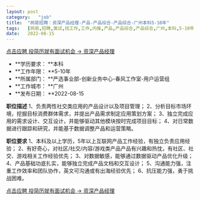 ```yaml
---
layout:	post
category:	"job"
title:	"网易招聘：资深产品经理-产品-产品综合-产品综合-广州本科5-10年"
tags:	[网易,招聘,面试,找工作,工作,内推,产品,产品综合,产品综合,广州,本科,5-10年]
date:	2022-08-15
---
```


[点击应聘 投简历就有面试机会 -> 资深产品经理](http://mobile.bole.netease.com/bole/boleDetail?id=41214&employeeId=346f03c3cda5f04c&key=all)



- **学历要求： **本科
- **工作年限： **5-10年
- **所属部门： **严选事业部-创新业务中心-春风工作室-用户运营组
- **工作城市： **广州
- **发布日期： **2022-08-15



**职位描述**
1、负责两性社交类应用的产品设计以及项目管理；
2、分析目标市场环境，挖掘目标消费群体需求，并提出产品需求制定应用策划方案；
3、独立完成应用的需求设计、交互设计，并能够驱动其他模块按时完成项目目标；
4、对日常数据进行跟踪和研究，并能基于数据调整产品和运营策略。



**职位要求**
1、本科及以上学历，5年以上互联网产品工作经验，有独立负责应用经验；
2、有好奇心，对社区/社交/内容/游戏类产品产品有兴趣和热忱，有社区、社交、游戏相关工作经验优先；
3、对数据敏感，能够通过数据驱动产品优化升级；
4、产品基础功底扎实，能够独立完成产品文档和交互设计；
5、沟通能力强，注重工作效率和团队协作，英文可沟通或有出海经验优先；
6、抗压能力强，勇于挑战困难。



[点击应聘 投简历就有面试机会 -> 资深产品经理](http://mobile.bole.netease.com/bole/boleDetail?id=41214&employeeId=346f03c3cda5f04c&key=all)